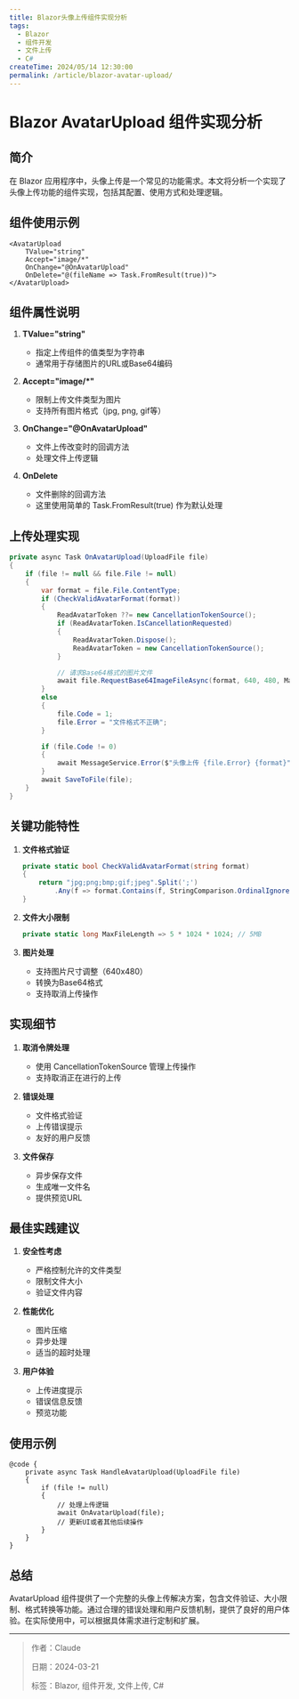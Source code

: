 ```yaml
---
title: Blazor头像上传组件实现分析
tags:
  - Blazor
  - 组件开发
  - 文件上传
  - C#
createTime: 2024/05/14 12:30:00
permalink: /article/blazor-avatar-upload/
---
```


# Blazor AvatarUpload 组件实现分析

## 简介

在 Blazor 应用程序中，头像上传是一个常见的功能需求。本文将分析一个实现了头像上传功能的组件实现，包括其配置、使用方式和处理逻辑。

## 组件使用示例

```razor
<AvatarUpload 
    TValue="string" 
    Accept="image/*" 
    OnChange="@OnAvatarUpload" 
    OnDelete="@(fileName => Task.FromResult(true))">
</AvatarUpload>
```

## 组件属性说明

1. **TValue="string"**
   - 指定上传组件的值类型为字符串
   - 通常用于存储图片的URL或Base64编码

2. **Accept="image/*"**
   - 限制上传文件类型为图片
   - 支持所有图片格式（jpg, png, gif等）

3. **OnChange="@OnAvatarUpload"**
   - 文件上传改变时的回调方法
   - 处理文件上传逻辑

4. **OnDelete**
   - 文件删除的回调方法
   - 这里使用简单的 Task.FromResult(true) 作为默认处理

## 上传处理实现

```csharp
private async Task OnAvatarUpload(UploadFile file)
{
    if (file != null && file.File != null)
    {
        var format = file.File.ContentType;
        if (CheckValidAvatarFormat(format))
        {
            ReadAvatarToken ??= new CancellationTokenSource();
            if (ReadAvatarToken.IsCancellationRequested)
            {
                ReadAvatarToken.Dispose();
                ReadAvatarToken = new CancellationTokenSource();
            }

            // 请求Base64格式的图片文件
            await file.RequestBase64ImageFileAsync(format, 640, 480, MaxFileLength, ReadAvatarToken.Token);
        }
        else
        {
            file.Code = 1;
            file.Error = "文件格式不正确";
        }

        if (file.Code != 0)
        {
            await MessageService.Error($"头像上传 {file.Error} {format}");
        }
        await SaveToFile(file);
    }
}
```

## 关键功能特性

1. **文件格式验证**
   ```csharp
   private static bool CheckValidAvatarFormat(string format)
   {
       return "jpg;png;bmp;gif;jpeg".Split(';')
           .Any(f => format.Contains(f, StringComparison.OrdinalIgnoreCase));
   }
   ```

2. **文件大小限制**
   ```csharp
   private static long MaxFileLength => 5 * 1024 * 1024; // 5MB
   ```

3. **图片处理**
   - 支持图片尺寸调整（640x480）
   - 转换为Base64格式
   - 支持取消上传操作

## 实现细节

1. **取消令牌处理**
   - 使用 CancellationTokenSource 管理上传操作
   - 支持取消正在进行的上传

2. **错误处理**
   - 文件格式验证
   - 上传错误提示
   - 友好的用户反馈

3. **文件保存**
   - 异步保存文件
   - 生成唯一文件名
   - 提供预览URL

## 最佳实践建议

1. **安全性考虑**
   - 严格控制允许的文件类型
   - 限制文件大小
   - 验证文件内容

2. **性能优化**
   - 图片压缩
   - 异步处理
   - 适当的超时处理

3. **用户体验**
   - 上传进度提示
   - 错误信息反馈
   - 预览功能

## 使用示例

```razor
@code {
    private async Task HandleAvatarUpload(UploadFile file)
    {
        if (file != null)
        {
            // 处理上传逻辑
            await OnAvatarUpload(file);
            // 更新UI或者其他后续操作
        }
    }
}
```

## 总结

AvatarUpload 组件提供了一个完整的头像上传解决方案，包含文件验证、大小限制、格式转换等功能。通过合理的错误处理和用户反馈机制，提供了良好的用户体验。在实际使用中，可以根据具体需求进行定制和扩展。

---

> 作者：Claude
> 
> 日期：2024-03-21
> 
> 标签：Blazor, 组件开发, 文件上传, C# 